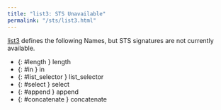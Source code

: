 ```yaml
---
title: "list3: STS Unavailable"
permalink: "/sts/list3.html"
---
```






[list3](/cd/list3)
defines the following Names, but STS signatures are not currently available.


 *  {: #length } length
 *  {: #in } in
 *  {: #list_selector } list_selector
 *  {: #select } select
 *  {: #append } append
 *  {: #concatenate } concatenate